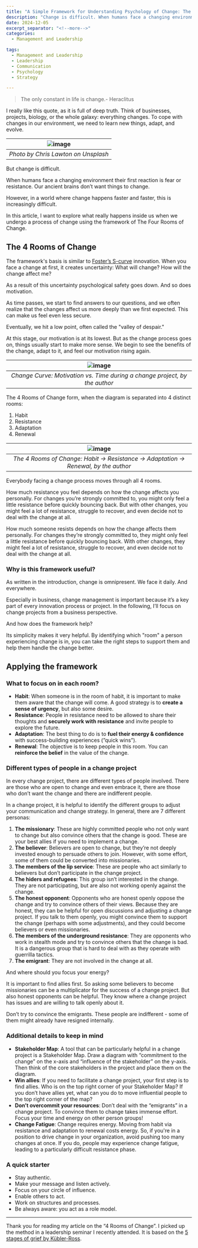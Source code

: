 ```yaml
---
title: "A Simple Framework for Understanding Psychology of Change: The 4 Rooms of Change"
description: "Change is difficult. When humans face a changing environment their first reaction is fear or resistance. Our ancient brains do not want things to change. However, in a world where change happens faster and faster, this is increasingly difficult. In this article, I want to explore what really happens inside us when we undergo a process of change using the framework of The Four Rooms of Change."
date: 2024-12-05
excerpt_separator: "<!--more-->"
categories:
  - Management and Leadership

tags:
  - Management and Leadership
  - Leadership
  - Communication
  - Psychology
  - Strategy

---
```


> The only constant in life is change.- Heraclitus
> 

I really like this quote, as it is full of deep truth. Think of businesses, projects, biology, or the whole galaxy: everything changes. To cope with changes in our environment, we need to learn new things, adapt, and evolve.

| ![image](/assets/images/chris-lawton-leaves-unsplash.jpg) |
|:--:|
| *Photo by Chris Lawton on Unsplash* |

But change is difficult.

When humans face a changing environment their first reaction is fear or resistance. Our ancient brains don’t want things to change.

However, in a world where change happens faster and faster, this is increasingly difficult.

In this article, I want to explore what really happens inside us when we undergo a process of change using the framework of The Four Rooms of Change.

## The 4 Rooms of Change

The framework's basis is similar to [Foster’s S-curve](https://www.tandfonline.com/doi/pdf/10.1080/00345334.1986.11756976) innovation. When you face a change at first, it creates uncertainty: What will change? How will the change affect me?

As a result of this uncertainty psychological safety goes down. And so does motivation.

As time passes, we start to find answers to our questions, and we often realize that the changes affect us more deeply than we first expected. This can make us feel even less secure.

Eventually, we hit a low point, often called the "valley of despair."

At this stage, our motivation is at its lowest. But as the change process goes on, things usually start to make more sense. We begin to see the benefits of the change, adapt to it, and feel our motivation rising again.

| ![image](/assets/images/4_Rooms_of_Change/Change_Curve.PNG) |
|:--:|
| *Change Curve: Motivation vs. Time during a change project, by the author* |

The 4 Rooms of Change form, when the diagram is separated into 4 distinct rooms:
1. Habit
2. Resistance
3. Adaptation
4. Renewal

| ![image](/assets/images/4_Rooms_of_Change/4_Rooms_of_Change.PNG) |
|:--:|
| *The 4 Rooms of Change: Habit -> Resistance -> Adaptation -> Renewal, by the author* |

Everybody facing a change process moves through all 4 rooms.

How much resistance you feel depends on how the change affects you personally. For changes you’re strongly committed to, you might only feel a little resistance before quickly bouncing back. But with other changes, you might feel a lot of resistance, struggle to recover, and even decide not to deal with the change at all.

How much someone resists depends on how the change affects them personally. For changes they’re strongly committed to, they might only feel a little resistance before quickly bouncing back. With other changes, they might feel a lot of resistance, struggle to recover, and even decide not to deal with the change at all.

### Why is this framework useful?

As written in the introduction, change is omnipresent. We face it daily. And everywhere.

Especially in business, change management is important because it’s a key part of every innovation process or project. In the following, I’ll focus on change projects from a business perspective.

And how does the framework help?

Its simplicity makes it very helpful. By identifying which "room" a person experiencing change is in, you can take the right steps to support them and help them handle the change better.

## Applying the framework

### What to focus on in each room?

- **Habit**: When someone is in the room of habit, it is important to make them aware that the change will come. A good strategy is to **create a sense of urgency**, but also some desire.
- **Resistance**: People in resistance need to be allowed to share their thoughts and **securely work with resistance** and invite people to explore the future.
- **Adaptation**: The best thing to do is to **fuel their energy & confidence** with success-building experiences (”quick wins”).
- **Renewal**: The objective is to keep people in this room. You can **reinforce the belief** in the value of the change.

### Different types of people in a change project

In every change project, there are different types of people involved. There are those who are open to change and even embrace it, there are those who don’t want the change and there are indifferent people.

In a change project, it is helpful to identify the different groups to adjust your communication and change strategy. In general, there are 7 different personas:

1. **The missionary**: These are highly committed people who not only want to change but also convince others that the change is good. These are your best allies if you need to implement a change.
2. **The believer**: Believers are open to change, but they’re not deeply invested enough to persuade others to join. However, with some effort, some of them could be converted into missionaries.
3. **The members of the lip service**: These are people who act similarly to believers but don’t participate in the change project.
4. **The hiders and refugees**: This group isn’t interested in the change. They are not participating, but are also not working openly against the change.
5. **The honest opponent**: Opponents who are honest openly oppose the change and try to convince others of their views. Because they are honest, they can be helpful for open discussions and adjusting a change project. If you talk to them openly, you might convince them to support the change (perhaps with some adjustments), and they could become believers or even missionaries.
6. **The members of the underground resistance**: They are opponents who work in stealth mode and try to convince others that the change is bad. It is a dangerous group that is hard to deal with as they operate with guerrilla tactics.
7. **The emigrant**: They are not involved in the change at all.

And where should you focus your energy?

It is important to find allies first. So asking some believers to become missionaries can be a multiplicator for the success of a change project. But also honest opponents can be helpful. They know where a change project has issues and are willing to talk openly about it.

Don’t try to convince the emigrants. These people are indifferent - some of them might already have resigned internally.

### Additional details to keep in mind

- **Stakeholder Map**: A tool that can be particularly helpful in a change project is a Stakeholder Map. Draw a diagram with “commitment to the change” on the x-axis and “influence of the stakeholder” on the y-axis. Then think of the core stakeholders in the project and place them on the diagram.
- **Win allies**: If you need to facilitate a change project, your first step is to find allies. Who is on the top right corner of your Stakeholder Map? If you don’t have allies yet, what can you do to move influential people to the top right corner of the map?
- **Don’t overcommit your resources**: Don’t deal with the “emigrants” in a change project. To convince them to change takes immense effort. Focus your time and energy on other person groups!
- **Change Fatigue**: Change requires energy. Moving from habit via resistance and adaptation to renewal costs energy. So, if you're in a position to drive change in your organization, avoid pushing too many changes at once. If you do, people may experience change fatigue, leading to a particularly difficult resistance phase.

### A quick starter

- Stay authentic.
- Make your message and listen actively.
- Focus on your circle of influence.
- Enable others to act.
- Work on structures and processes.
- Be always aware: you act as a role model.

---

Thank you for reading my article on the “4 Rooms of Change”. I picked up the method in a leadership seminar I recently attended. It is based on the [5 stages of grief by Kübler-Ross](https://www.simonandschuster.com/books/On-Death-and-Dying/Elisabeth-Kubler-Ross/9781476775548).